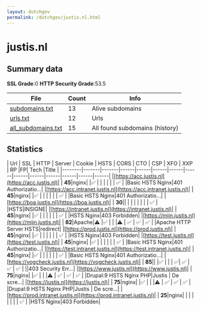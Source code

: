 ```yaml
---
layout: dutchgov
permalink: /dutchgov/justis.nl.html
---
```



# justis.nl
## Summary data


**SSL Grade**:0
**HTTP Security Grade**:53.5


| File       | Count | Info |
|------------|-------|------|
|[subdomains.txt](/data/justis.nl/subdomains.txt)|13|Alive subdomains|
|[urls.txt](/data/justis.nl/urls.txt)|12|Urls|
|[all_subdomains.txt](/data/justis.nl/all_subdomains.txt)|15|All found subdomains (history)|


## Statistics


| Url | SSL | HTTP | Server | Cookie | HSTS | CORS | CTO | CSP | XFO | XXP | RP |FP| Tech |Title |
|--------|-------|-------|------|------|------|------|------|------|------|------|------|------|------|
|[https://acc.justis.nl](https://acc.justis.nl)| | **45**|nginx| |:white_check_mark: | | | | | | :white_check_mark: | |Basic HSTS Nginx|401 Authorizatio...|
|[https://acc.intranet.justis.nl](https://acc.intranet.justis.nl)| | **45**|nginx| |:white_check_mark: | | | | | | :white_check_mark: | |Basic HSTS Nginx|401 Authorizatio...|
|[https://boa.justis.nl](https://boa.justis.nl)| | **30**|| | | | | | | | :white_check_mark: | |HSTS|INSIGNE|
|[https://intranet.justis.nl](https://intranet.justis.nl)| | **45**|nginx| |:white_check_mark: | | | | | | :white_check_mark: | |HSTS Nginx|403 Forbidden|
|[https://mijn.justis.nl](https://mijn.justis.nl)| | **82**|Apache|:warning: |:white_check_mark: | | |:warning: | :white_check_mark: | :white_check_mark: | :white_check_mark: | |Apache HTTP Server HSTS|redirect|
|[https://prod.justis.nl](https://prod.justis.nl)| | **45**|nginx| |:white_check_mark: | | | | | | :white_check_mark: | |HSTS Nginx|403 Forbidden|
|[https://test.justis.nl](https://test.justis.nl)| | **45**|nginx| |:white_check_mark: | | | | | | :white_check_mark: | |Basic HSTS Nginx|401 Authorizatio...|
|[https://test.intranet.justis.nl](https://test.intranet.justis.nl)| | **45**|nginx| |:white_check_mark: | | | | | | :white_check_mark: | |Basic HSTS Nginx|401 Authorizatio...|
|[https://vogcheck.justis.nl](https://vogcheck.justis.nl)| | **85**|| |:white_check_mark: | | | :white_check_mark:| :white_check_mark: | :white_check_mark: | :white_check_mark: | ||403 Security Err...|
|[https://www.justis.nl](https://www.justis.nl)| | **75**|nginx| |:white_check_mark: | | |:warning: | :white_check_mark: | :white_check_mark: | :white_check_mark: | |Drupal:9 HSTS Nginx PHP|Justis | De scre...|
|[https://justis.nl](https://justis.nl)| | **75**|nginx| |:white_check_mark: | | |:warning: | :white_check_mark: | :white_check_mark: | :white_check_mark: | |Drupal:9 HSTS Nginx PHP|Justis | De scre...|
|[https://prod.intranet.justis.nl](https://prod.intranet.justis.nl)| | **25**|nginx| | | | | | | | :white_check_mark: | |HSTS Nginx|403 Forbidden|